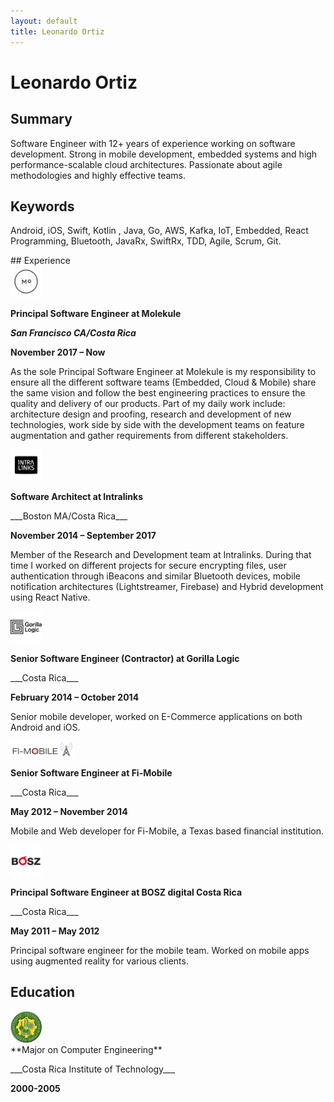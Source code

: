 ```yaml
---
layout: default
title: Leonardo Ortiz
---
```

# Leonardo Ortiz
## Summary
Software Engineer with 12+ years of experience working on software development. Strong in mobile development, embedded systems and high performance-scalable cloud architectures. Passionate about agile methodologies and highly effective teams.
## Keywords
Android, iOS, Swift, Kotlin , Java, Go, AWS, Kafka, IoT, Embedded, React Programming, Bluetooth, JavaRx, SwiftRx, TDD, Agile, Scrum, Git.
<p></p>
## Experience
<div>
	<img src="/assets/molekule.jpg" alt="Molekule" width="10%" height="10%">	
</div>

**Principal Software Engineer at Molekule**

___San Francisco CA/Costa Rica___


__November 2017 – Now__


As the sole Principal Software Engineer at Molekule is my responsibility to ensure all the different software teams (Embedded, Cloud & Mobile) share the same vision and follow the best engineering practices to ensure the quality and delivery of our products. Part of my daily work include: architecture design and proofing, research and development of new technologies, work side by side with the development teams on feature augmentation and gather requirements from different stakeholders. 

<div>
	<img src="/assets/intralinks.png" alt="Intralinks" width="10%" height="10%">	
</div>

**Software Architect at Intralinks**
<p/>
___Boston MA/Costa Rica___
<p/>

__November 2014 – September 2017__

<p/>

Member of the Research and Development team at Intralinks. During that time I worked on different projects for secure encrypting files, user authentication through iBeacons and similar Bluetooth devices, mobile notification architectures (Lightstreamer, Firebase) and Hybrid development using React Native.

<div>
	<img src="/assets/gorillalogic.png" alt="Gorilla Logic" width="10%" height="10%">	
</div>

**Senior Software Engineer (Contractor) at Gorilla Logic**
<p/>
___Costa Rica___
<p/>

__February 2014 – October 2014__

<p/>

Senior mobile developer, worked on E-Commerce applications on both Android and iOS.

<div>
	<img src="/assets/fimobile.png" alt="Fi-Mobile" width="20%" height="20%">	
</div>
<p/>

**Senior Software Engineer at Fi-Mobile**
<p/>
___Costa Rica___
<p/>

__May 2012 – November 2014__

<p/>

Mobile and Web developer for Fi-Mobile, a Texas based financial institution.

<div>
	<img src="/assets/bosz.png" alt="Bosz" width="10%" height="10%">	
</div>

**Principal Software Engineer at BOSZ digital Costa Rica**
<p/>
___Costa Rica___
<p/>

__May 2011 – May 2012__

<p/>

Principal software engineer for the mobile team. Worked on mobile apps using augmented reality for various clients.

<p/>
<p/>

## Education
<div>
	<img src="/assets/tec.png" alt="Tec" width="10%" height="10%">	
</div>
**Major on Computer Engineering**
<p/>
___Costa Rica Institute of Technology___
<p/>

__2000-2005__

<p/>


